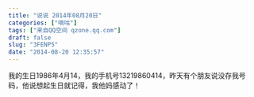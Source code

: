 ```yaml
---
title: "说说 2014年08月20日"
categories: ["嘀咕"]
tags: ["来自QQ空间 qzone.qq.com"]
draft: false
slug: "3FENP5"
date: "2014-08-20 12:35:57"
---
```


我的生日1986年4月14，我的手机号13219860414，昨天有个朋友说没存我号码，他说想起生日就记得，我他妈感动了！
